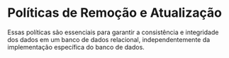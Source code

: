# Políticas de Remoção e Atualização
Essas políticas são essenciais para garantir a consistência e integridade dos dados em um banco de dados relacional, independentemente da implementação específica do banco de dados.
